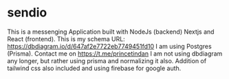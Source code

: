 # sendio
This is a messenging Application built with NodeJs (backend)
Nextjs and React (frontend).
This is my schema URL: https://dbdiagram.io/d/647af2e7722eb7749451fd10
I am using Postgres  (Prisma).
Contact me on https://t.me/princetindan
I am not using dbdiagram any longer, but rather using prisma and normalizing it also. 
Addition of tailwind css also included  and using firebase for google auth. 
